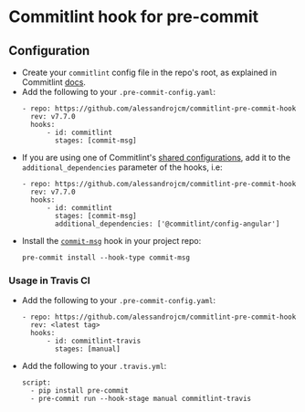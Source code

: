 # Commitlint hook for pre-commit

## Configuration

* Create your `commitlint` config file in the repo's root, as explained in Commitlint [docs](https://commitlint.js.org/#/reference-configuration).
* Add the following to your `.pre-commit-config.yaml`:
    ```
    - repo: https://github.com/alessandrojcm/commitlint-pre-commit-hook
      rev: v7.7.0
      hooks:
          - id: commitlint
            stages: [commit-msg]
    ```
* If you are using one of Commitlint's [shared configurations](https://commitlint.js.org/#/reference-configuration?id=shareable-configuration),
  add it to the `additional_dependencies` parameter of the hooks, i.e:
    ```
    - repo: https://github.com/alessandrojcm/commitlint-pre-commit-hook
      rev: v7.7.0
      hooks:
          - id: commitlint
            stages: [commit-msg]
            additional_dependencies: ['@commitlint/config-angular']
    ```
- Install the [`commit-msg`](https://pre-commit.com/#pre-commit-for-commit-messages) hook in your project repo:
    ```shell
    pre-commit install --hook-type commit-msg
    ```

### Usage in Travis CI

- Add the following to your `.pre-commit-config.yaml`:
    ```
    - repo: https://github.com/alessandrojcm/commitlint-pre-commit-hook
      rev: <latest tag>
      hooks:
          - id: commitlint-travis
            stages: [manual]
    ```
- Add the following to your `.travis.yml`:
    ```
    script:
      - pip install pre-commit
      - pre-commit run --hook-stage manual commitlint-travis
    ```
